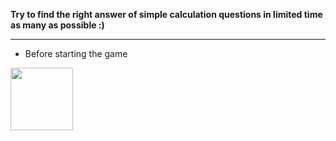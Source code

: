**Try to find the right answer of simple calculation questions in limited time as many as possible :)**
_____________________________
* Before starting the game

<img src="/img/start.png" width="100" height="100">
